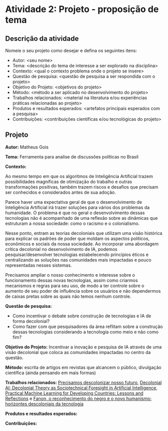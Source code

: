 # Atividade 2: Projeto - proposição de tema

## Descrição da atividade

Nomeie o seu projeto como desejar e defina os seguintes itens:

* Autor: \<seu nome>
* Tema: \<descrição do tema de interesse a ser explorado na disciplina>
* Contexto: \<qual o contexto problema onde o projeto se insere>
* Questão de pesquisa: \<questão de pesquisa a ser respondida com o projeto>
* Objetivo do Projeto: \<objetivos do projeto>
* Método: \<método a ser aplicado no desenvolvimento do projeto>
* Trabalhos relacionados: \<material na literatura e/ou experiências práticas relacionadas ao projeto>
* Produtos e resultados esperados: \<artefatos principais esperados com a pesquisa>
* Contribuições: \<contribuições científicas e/ou tecnológicas do projeto>

## Projeto

**Autor:** Matheus Gois

**Tema:** Ferramenta para analise de discussões políticas no Brasil

**Contexto:**

Ao mesmo tempo em que os algoritmos de Inteligência Artificial trazem possibilidades magníficas de otimização do trabalho e outras transformações positivas, também trazem riscos e desafios que precisam ser conhecidos e considerados antes de sua adoção.

Parece haver uma expectativa geral de que o desenvolvimento de Inteligência Artificial irá trazer soluções para vários dos problemas da humanidade. O problema é que no geral o desenvolvimento dessas tecnologias não é acompanhado de uma reflexão sobre as dinâmicas que estruturam a nossa sociedade: como o racismo e o colonialismo.

Nesse ponto, entram as teorias decoloniais que utilizam uma visão histórica para explicar os padrões de poder que moldam os aspectos políticos, econômicos e sociais da nossa sociedade. Ao incorporar uma abordagem crítica decolonial no desenvolvimento de IA, podemos pesquisar/desenvolver tecnologias estabelecendo princípios éticos e centralizando as soluções nas comunidades mais impactadas e pouco representadas nesses sistemas.

Precisamos ampliar o nosso conhecimento e interesse sobre o funcionamento dessas novas tecnologias, assim como criarmos mecanismos e regras para seu uso, de modo a ter controle sobre o aumento de seu poder de influência sobre os usuários e não dependermos de caixas pretas sobre as quais não temos nenhum controle.

**Questão de pesquisa:**

* Como incentivar o debate sobre construção de tecnologias e IA de forma decolonial?
* Como fazer com que pesquisadores da área reflitam sobre a construção dessas tecnologias considerando a tecnologia como meio e não como fim?

**Objetivo do Projeto:** Incentivar a inovação e pesquisa de IA através de uma visão decolonial que coloca as comunidades impactadas no centro da questão.

**Método:** escrita de artigos em revistas que alcancem o público, divulgação científica (ainda pensando em mais formas)

**Trabalhos relacionados:** [Precisamos descolonizar nosso futuro](https://www.opendemocracy.net/pt/democraciaabierta-pt/precisamos-descolonizar-nosso-futuro/), [Decolonial AI: Decolonial Theory as Sociotechnical Foresight in Artificial Intelligence](https://arxiv.org/abs/2007.04068), [Practical Machine Learning for Developing Countries: Lessons and Reflections](https://pml4dc.github.io/iclr2020/pdf/PML4DC2020\_4.pdf) e [Fanon, o reconhecimento do negro e o novo humanismo: horizontes descoloniais da tecnologia](http://repositorio.utfpr.edu.br:8080/jspui/handle/1/492)

**Produtos e resultados esperados:**

**Contribuições:**
